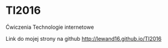 # TI2016
Ćwiczenia Technologie internetowe


Link do mojej strony na github http://lewand16.github.io/TI2016
